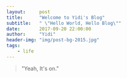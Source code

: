 ```yaml
---
layout:     post
title:      "Welcome to Yidi's Blog"
subtitle:   " \"Hello World, Hello Blog\""
date:       2017-09-20 22:00:00
author:     "Yidi"
header-img: "img/post-bg-2015.jpg"
tags:
    - life
---
```


> "Yeah, It's on."